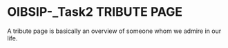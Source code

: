 # OIBSIP-_Task2 TRIBUTE PAGE
A tribute page is basically an overview of someone whom we admire in our life.

